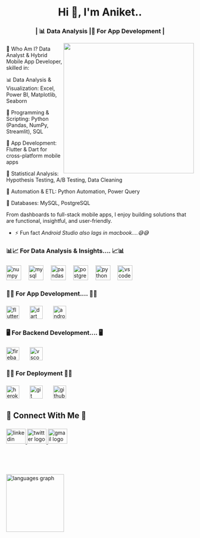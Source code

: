 <h1 align="center">Hi 👋, I'm Aniket..</h1>

###
<h3 align="center">  | 📊 Data Analysis |📱 For App Development | </h3>
<img align="right" height="350" width="350" src="https://media0.giphy.com/media/v1.Y2lkPTc5MGI3NjExZThzZ2ZzcDdzNzljc3RhaHVwd3Jwd3o4emNwaHpsbThwaHh0M296MyZlcD12MV9pbnRlcm5hbF9naWZfYnlfaWQmY3Q9Zw/n5sdh00OGVpgA/giphy.gif"  />

###

💼 Who Am I?
Data Analyst & Hybrid Mobile App Developer, skilled in:

📊 Data Analysis & Visualization: Excel, Power BI, Matplotlib, Seaborn

🐍 Programming & Scripting: Python (Pandas, NumPy, Streamlit), SQL

📱 App Development: Flutter & Dart for cross-platform mobile apps

🧠 Statistical Analysis: Hypothesis Testing, A/B Testing, Data Cleaning

🔄 Automation & ETL: Python Automation, Power Query

💾 Databases: MySQL, PostgreSQL

From dashboards to full-stack mobile apps, I enjoy building solutions that are functional, insightful, and user-friendly.

- ⚡ Fun fact *Android Studio also lags in macbook....😅😅*

<h3 align="left">📊📈 For Data Analysis & Insights.... 📈📊</h3>

<div align="left">
</div>

###

<div align="left">
  <img src="https://cdn.jsdelivr.net/gh/devicons/devicon/icons/numpy/numpy-original.svg" height="40" alt="numpy logo"  />
  <img width="12" />
  <img src="https://cdn.jsdelivr.net/gh/devicons/devicon/icons/mysql/mysql-original.svg" height="40" alt="mysql logo"  />
  <img width="12" />
  <img src="https://cdn.jsdelivr.net/gh/devicons/devicon/icons/pandas/pandas-original.svg" height="40" alt="pandas logo"  />
  <img width="12" />
  <img src="https://cdn.jsdelivr.net/gh/devicons/devicon/icons/postgresql/postgresql-original.svg" height="40" alt="postgresql logo"  />
  <img width="12" />
  <img src="https://cdn.jsdelivr.net/gh/devicons/devicon/icons/python/python-original.svg" height="40" alt="python logo"  />
  <img width="12" />
  <img src="https://cdn.jsdelivr.net/gh/devicons/devicon/icons/vscode/vscode-original.svg" height="40" alt="vscode logo"  />
</div>

###

<h3 align="left">📱📱 For App Development.... 📱📱</h3>

###

<div align="left">
  <img src="https://cdn.jsdelivr.net/gh/devicons/devicon/icons/flutter/flutter-original.svg" height="35" alt="flutter logo"  />
  <img width="20" />
  <img src="https://cdn.jsdelivr.net/gh/devicons/devicon/icons/dart/dart-original.svg" height="35" alt="dart logo"  />
  <img width="20" />
  <img src="https://cdn.jsdelivr.net/gh/devicons/devicon/icons/androidstudio/androidstudio-original.svg" height="35" alt="androidstudio logo"  />
  <img width="20" />
</div>

###

<h3 align="left">🖥 For Backend Development.... 🖥</h3>

###

<div align="left">
  <img src="https://cdn.jsdelivr.net/gh/devicons/devicon/icons/firebase/firebase-plain.svg" height="35" alt="firebase logo"  />
  <img width="20" />
  <img src="https://cdn.jsdelivr.net/gh/devicons/devicon/icons/vscode/vscode-original.svg" height="35" alt="vscode logo"  />
</div>

###


<h3 align="left">🚩🚩 For Deployment 🚩🚩</h3>

###

<div align="left">
  <img src="https://cdn.jsdelivr.net/gh/devicons/devicon/icons/heroku/heroku-original.svg" height="35" alt="heroku logo"  />
  <img width="20" />
  <img src="https://cdn.jsdelivr.net/gh/devicons/devicon/icons/git/git-original.svg" height="35" alt="git logo"  />
  <img width="20" />
  <img src="https://cdn.jsdelivr.net/gh/devicons/devicon/icons/github/github-original.svg" height="35" alt="github logo"  />
</div>

<h2 align="left">👀 Connect With Me 👀</h2>

###

<div align="left">
</div>

###

<div align="left">
  <a href="https://www.linkedin.com/in/aniket-kumar-995424324/" target="_blank">
    <img src="https://raw.githubusercontent.com/maurodesouza/profile-readme-generator/master/src/assets/icons/social/linkedin/default.svg" width="52" height="40" alt="linkedin logo"  />
  </a>
  <a href="https://x.com/I_AniketKumar" target="_blank">
    <img src="https://raw.githubusercontent.com/maurodesouza/profile-readme-generator/master/src/assets/icons/social/twitter/default.svg" width="52" height="40" alt="twitter logo"  />
  </a>
  <a href="aniketkumariitp@gmail.com" target="_blank">
    <img src="https://raw.githubusercontent.com/maurodesouza/profile-readme-generator/master/src/assets/icons/social/gmail/default.svg" width="52" height="40" alt="gmail logo"  />
  </a>
</div>

###

<br clear="both">

<h1 align="center"></h1>

###

<div align="left">
  
  <img src="https://github-readme-stats.vercel.app/api/top-langs?username=Aniketkumariitp&locale=en&hide_title=false&layout=compact&card_width=320&langs_count=5&theme=dracula&hide_border=false&order=2" height="155" alt="languages graph"  />
</div>

###

<div align="left">
</div>

###
